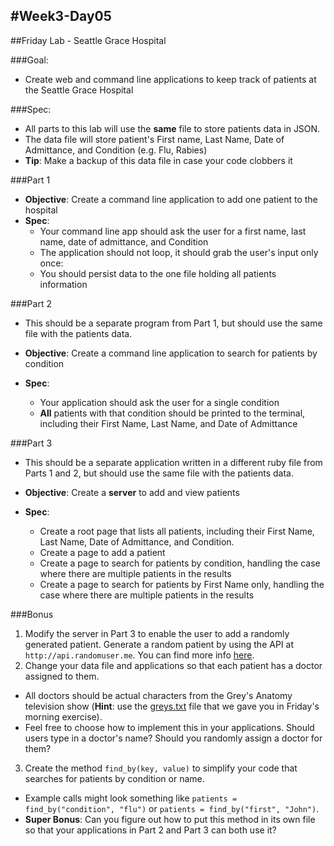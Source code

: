 #Week3-Day05
---

##Friday Lab - Seattle Grace Hospital

###Goal: 
- Create web and command line applications to keep track of patients at the Seattle Grace Hospital

###Spec:
- All parts to this lab will use the **same** file to store patients data in JSON.
- The data file will store patient's First name, Last Name, Date of Admittance, and Condition (e.g. Flu, Rabies)
- **Tip**: Make a backup of this data file in case your code clobbers it

###Part 1

- **Objective**: Create a command line application to add one patient to the hospital
- **Spec**:
    - Your command line app should ask the user for a first name, last name, date of admittance, and Condition
    - The application should not loop, it should grab the user's input only once:
    - You should persist data to the one file holding all patients information

###Part 2

- This should be a separate program from Part 1, but should use the same file with the patients data.

- **Objective**: Create a command line application to search for patients by condition
- **Spec**:
    - Your application should ask the user for a single condition
    - **All** patients with that condition should be printed to the terminal, including their First Name, Last Name, and Date of Admittance

###Part 3
- This should be a separate application written in a different ruby file from Parts 1 and 2, but should use the same file with the patients data.

- **Objective**: Create a **server** to add and view patients
- **Spec**:
  - Create a root page that lists all patients, including their First Name, Last Name, Date of Admittance, and Condition.
  - Create a page to add a patient
  - Create a page to search for patients by condition, handling the case where there are multiple patients in the results
  - Create a page to search for patients by First Name only, handling the case where there are multiple patients in the results



###Bonus
1. Modify the server in Part 3 to enable the user to add a randomly generated patient. Generate a random patient by using the API at ```http://api.randomuser.me```. You can find more info [here](http://randomuser.me).
2. Change your data file and applications so that each patient has a doctor assigned to them.
  - All doctors should be actual characters from the Grey's Anatomy television show (**Hint**: use the [greys.txt](https://github.com/ga-students/rosencrantz/blob/master/w03/d05/Classwork/morning_exercise/greys.txt) file that we gave you in Friday's morning exercise).
  - Feel free to choose how to implement this in your applications. Should users type in a doctor's name? Should you randomly assign a doctor for them?
3. Create the method ```find_by(key, value)``` to simplify your code that searches for patients by condition or name.
  - Example calls might look something like ```patients = find_by("condition", "flu")``` or ```patients = find_by("first", "John")```.
  - **Super Bonus**: Can you figure out how to put this method in its own file so that your applications in Part 2 and Part 3 can both use it?
